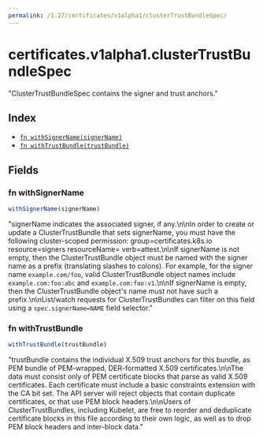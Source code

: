 ```yaml
---
permalink: /1.27/certificates/v1alpha1/clusterTrustBundleSpec/
---
```


# certificates.v1alpha1.clusterTrustBundleSpec

"ClusterTrustBundleSpec contains the signer and trust anchors."

## Index

* [`fn withSignerName(signerName)`](#fn-withsignername)
* [`fn withTrustBundle(trustBundle)`](#fn-withtrustbundle)

## Fields

### fn withSignerName

```ts
withSignerName(signerName)
```

"signerName indicates the associated signer, if any.\n\nIn order to create or update a ClusterTrustBundle that sets signerName, you must have the following cluster-scoped permission: group=certificates.k8s.io resource=signers resourceName=<the signer name> verb=attest.\n\nIf signerName is not empty, then the ClusterTrustBundle object must be named with the signer name as a prefix (translating slashes to colons). For example, for the signer name `example.com/foo`, valid ClusterTrustBundle object names include `example.com:foo:abc` and `example.com:foo:v1`.\n\nIf signerName is empty, then the ClusterTrustBundle object's name must not have such a prefix.\n\nList/watch requests for ClusterTrustBundles can filter on this field using a `spec.signerName=NAME` field selector."

### fn withTrustBundle

```ts
withTrustBundle(trustBundle)
```

"trustBundle contains the individual X.509 trust anchors for this bundle, as PEM bundle of PEM-wrapped, DER-formatted X.509 certificates.\n\nThe data must consist only of PEM certificate blocks that parse as valid X.509 certificates.  Each certificate must include a basic constraints extension with the CA bit set.  The API server will reject objects that contain duplicate certificates, or that use PEM block headers.\n\nUsers of ClusterTrustBundles, including Kubelet, are free to reorder and deduplicate certificate blocks in this file according to their own logic, as well as to drop PEM block headers and inter-block data."
